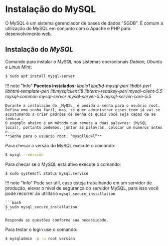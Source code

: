 Instalação do MySQL
=====================

O MySQL é um sistema gerenciador de bases de dados "SGDB". É comum a utilização do MySQL em conjunto com o Apache e PHP para desenvolvimento web.

## Instalação do _MySQL_

Comando para instalar o _MySQL_ nos sistemas operacionais _Debian, Ubuntu e Linux Mint_:

```bash
$ sudo apt install mysql-server
```

!!! note "Info"
	**Pacotes instalados:** _libaio1 libdbd-mysql-perl libdbi-perl libhtml-template-perl libmysqlclient18 libterm-readkey-perl mysql-client-5.5 mysql-common mysql-server mysql-server-5.5 mysql-server-core-5.5_

	Durante a instalação do _MyQSL_ é pedida a senha para o usuário root. Defina uma senha fácil, mas, se quer administrar esses trem já vai se acostumando a criar padrões de senha os quais você seja capaz de se lembrar.
    O exemplo abaixo é um método que remete a duas palavras: (MySQL local), portanto podemos, juntar as palavras, colocar um números antes e...
	**Senha para o usuário root: “mysqll0c4l”**

Para checar a versão do MySQL execute o comando:

```bash
$ mysql --version
```

Para checar se o MySQL está ativo execute o comando:

```bash
$ sudo systemctl status mysql.service
```

!!! note "Info"
    Pode ser útil, caso esteja trabalhando em um servidor de produção, elevar o nível de segurança do servidor MySQL, para isso você pode recorrer ao utilitário `mysql_secure_installation`

    ```bash
    $ sudo mysql_secure_installation
    ```

    Responda as questões conforme sua necessidade.

Para testar o login use o comando:

```bash
$ mysqladmin -p -u root version
```

